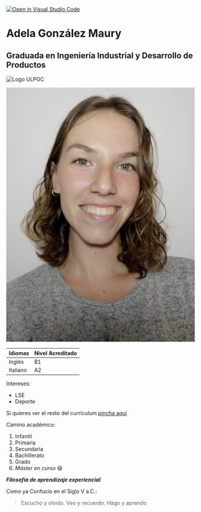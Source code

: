 [![Open in Visual Studio Code](https://classroom.github.com/assets/open-in-vscode-f059dc9a6f8d3a56e377f745f24479a46679e63a5d9fe6f495e02850cd0d8118.svg)](https://classroom.github.com/online_ide?assignment_repo_id=6129510&assignment_repo_type=AssignmentRepo)
# **Adela González Maury**
## Graduada en Ingeniería Industrial y Desarrollo de Productos 
![Logo ULPGC](https://www.ulpgc.es/sites/default/files/ArchivosULPGC/30aniversario/logo_ulpgc_version_vertical_positiva_uso_cotidiano_2_tintas.png)


![Foto perfil](Adela.jpeg)

Idiomas | Nivel Acreditado
------------ | -------------
Inglés | B1
Italiano | A2

Intereses:
* LSE
* Deporte

Si quieres ver el resto del currículum [pincha aquí](https://www.cvwizard.es/)
 
 Camino académico:
1. Infantil
1. Primaria
1. Secundaria
1. Bachillerato
1. Grado
1. *Máster en curso* :smile:

__*Filosofía de aprendizaje experiencial*__

Como ya Confucio en el Siglo V a.C.:
>Escucho y olvido.
>Veo y recuerdo.
>Hago y aprendo


